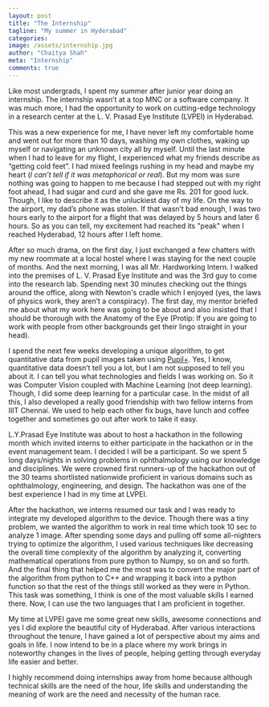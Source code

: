 ```yaml
---
layout: post
title: "The Internship"
tagline: "My summer in Hyderabad"
categories:
image: /assets/internship.jpg
author: "Chaitya Shah"
meta: "Internship"
comments: true
---
```



Like most undergrads, I spent my summer after junior year doing an internship. The internship wasn’t at a top MNC or a software company. It was much more, I had the opportunity to work on cutting-edge technology in a research center at the L. V. Prasad Eye Institute (LVPEI) in Hyderabad. 

This was a new experience for me, I have never left my comfortable home and went out for more than 10 days, washing my own clothes, waking up myself or navigating an unknown city all by myself. Until the last minute when I had to leave for my flight, I experienced what my friends describe as “getting cold feet”. I had mixed feelings rushing in my head and maybe my heart (_I can’t tell if it was metaphorical or real_). But my mom was sure nothing was going to happen to me because I had stepped out with my right foot ahead, I had sugar and curd and she gave me Rs. 201 for good luck. Though, I like to describe it as the unluckiest day of my life. On the way to the airport, my dad’s phone was stolen. If that wasn’t bad enough, I was two hours early to the airport for a flight that was delayed by 5 hours and later 6 hours. So as you can tell, my excitement had reached its "peak" when I reached Hyderabad, 12 hours after I left home.

After so much drama, on the first day, I just exchanged a few chatters with my new roommate at a local hostel where I was staying for the next couple of months. And the next morning, I was all Mr. Hardworking Intern. I walked into the premises of L. V. Prasad Eye Institute and was the 3rd guy to come into the research lab. Spending next 30 minutes checking out the things around the office, along with Newton's cradle which I enjoyed (yes, the laws of physics work, they aren’t a conspiracy). The first day, my mentor briefed me about what my work here was going to be about and also insisted that I should be thorough with the Anatomy of the Eye (Protip: If you are going to work with people from other backgrounds get their lingo straight in your head).

I spend the next few weeks developing a unique algorithm, to get quantitative data from pupil images taken using [Pupil+](http://lvpmitra.com/projects/). Yes, I know, quantitative data doesn’t tell you a lot, but I am not supposed to tell you about it. I can tell you what technologies and fields I was working on. So it was Computer Vision coupled with Machine Learning (not deep learning). Though, I did some deep learning for a particular case. In the midst of all this, I also developed a really good friendship with two fellow interns from IIIT Chennai. We used to help each other fix bugs, have lunch and coffee together and sometimes go out after work to take it easy. 

L.Y.Prasad Eye Institute was about to host a hackathon in the following month which invited interns to either participate in the hackathon or in the event management team. I decided I will be a participant. So we spent 5 long days/nights in solving problems in ophthalmology using our knowledge and disciplines. We were crowned first runners-up of the hackathon out of the 30 teams shortlisted nationwide proficient in various domains such as ophthalmology, engineering, and design. The hackathon was one of the best experience I had in my time at LVPEI. 

After the hackathon, we interns resumed our task and I was ready to integrate my developed algorithm to the device. Though there was a tiny problem, we wanted the algorithm to work in real time which took 10 sec to analyze 1 image. After spending some days and pulling off some all-nighters trying to optimize the algorithm, I used various techniques like decreasing the overall time complexity of the algorithm by analyzing it, converting mathematical operations from pure python to Numpy, so on and so forth. And the final thing that helped me the most was to convert the major part of the algorithm from python to C++ and wrapping it back into a python function so that the rest of the things still worked as they were in Python. This task was something, I think is one of the most valuable skills I earned there. Now, I can use the two languages that I am proficient in together.

My time at LVPEI gave me some great new skills, awesome connections and yes I did explore the beautiful city of Hyderabad. After various interactions throughout the tenure, I have gained a lot of perspective about my aims and goals in life. I now intend to be in a place where my work brings in noteworthy changes in the lives of people, helping getting through everyday life easier and better. 

I highly recommend doing internships away from home because although technical skills are the need of the hour, life skills and understanding the meaning of work are the need and necessity of the human race.
